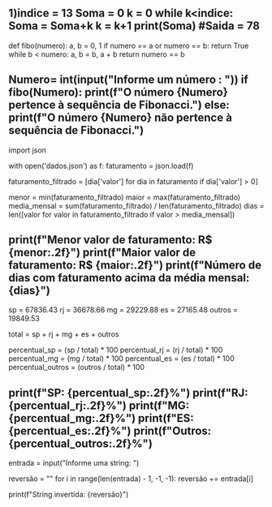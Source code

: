 1)indice = 13
Soma = 0
k = 0
while k<indice:
  Soma = Soma+k
  k = k+1
print(Soma)
#Saida = 78
----------------------------------------
def fibo(numero):
    a, b = 0, 1
    if numero == a or numero == b:
        return True
    while b < numero:
        a, b = b, a + b
    return numero == b

Numero= int(input("Informe um número : "))
if fibo(Numero):
    print(f"O número {Numero} pertence à sequência de Fibonacci.")
else:
    print(f"O número {Numero} não pertence à sequência de Fibonacci.")
-------------------------------------------
import json

with open('dados.json') as f:
    faturamento = json.load(f)

faturamento_filtrado = [dia['valor'] for dia in faturamento if dia['valor'] > 0]

menor = min(faturamento_filtrado)
maior = max(faturamento_filtrado)
media_mensal = sum(faturamento_filtrado) / len(faturamento_filtrado)
dias = len([valor for valor in faturamento_filtrado if valor > media_mensal])

print(f"Menor valor de faturamento: R$ {menor:.2f}")
print(f"Maior valor de faturamento: R$ {maior:.2f}")
print(f"Número de dias com faturamento acima da média mensal: {dias}")
-----------------------------------------------------------------------------------------
sp = 67836.43
rj = 36678.66
mg = 29229.88
es = 27165.48
outros = 19849.53

total = sp + rj + mg + es + outros

percentual_sp = (sp / total) * 100
percentual_rj = (rj / total) * 100
percentual_mg = (mg / total) * 100
percentual_es = (es / total) * 100
percentual_outros = (outros / total) * 100

print(f"SP: {percentual_sp:.2f}%")
print(f"RJ: {percentual_rj:.2f}%")
print(f"MG: {percentual_mg:.2f}%")
print(f"ES: {percentual_es:.2f}%")
print(f"Outros: {percentual_outros:.2f}%")
-----------------------------------------------------------------------------------------
entrada = input("Informe uma string: ")

reversão = ""
for i in range(len(entrada) - 1, -1, -1):
    reversão += entrada[i]

print(f"String invertida: {reversão}")

